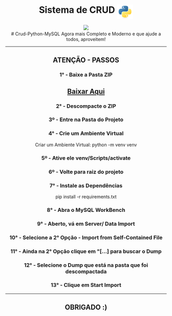 
<div align="center">
  
  <h1> Sistema de CRUD <a href="#"> <img align="top" alt="And@-Software" height="45em" width="50" src="https://raw.githubusercontent.com/devicons/devicon/master/icons/python/python-original.svg"> </a></h1>
</div>

<div align="center">
  <img src="https://v1.padlet.pics/1/image.webp?t=c_limit%2Cdpr_1%2Ch_500%2Cw_700&url=https%3A%2F%2Fpadlet-uploads.storage.googleapis.com%2F1285543771%2Fc1e9d99c5a02f15bddead83fb6e1a75f%2Fcrud_github.png"/>
   <br>
</div>

<div align="center">
# Crud-Python-MySQL
Agora mais Completo e Moderno
e que ajude a todos, aproveitem!


----------------------------
ATENÇÃO - PASSOS
----------------------------  
</div>
<div align="center">
  <h3>1° - Baixe a Pasta ZIP </h3>
  <h2><a href="https://github.com/Lucas-Sana/CrudPython-Mysql/archive/refs/heads/main.zip">Baixar Aqui </a></h2>
</div>
<div align="center">
<h3>2° - Descompacte o ZIP </h3>
<h3>3º - Entre na Pasta do Projeto<h3>
<h3>4° - Crie um Ambiente Virtual </h3>
<p>Criar um Ambiente Virtual: python -m venv venv</p>
<h3>5º - Ative ele venv/Scripts/activate <h3>
<h3>6º - Volte para raiz do projeto <h3>  
<h3>7° - Instale as Dependências </h3>
 pip install -r requirements.txt
<h3>8° - Abra o MySQL WorkBench</h3>
 <h3>9° - Aberto, vá em Server/ Data Import </h3>
 <h3>10° - Selecione a 2° Opção - Import from Self-Contained File </h3>
 <h3>11° - Ainda na 2° Opção clique em "[...] para buscar o Dump </h3>
 <h3>12° - Selecione o Dump que está na pasta que foi descompactada</h3>
 <h3>13° - Clique em Start Import</h3>

---------------------------
OBRIGADO :)
----------------------------
</div>
